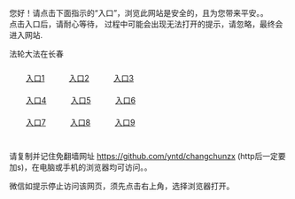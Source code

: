 您好！请点击下面指示的“入口”，浏览此网站是安全的，且为您带来平安。。 <br/>
点击入口后，请耐心等待， 过程中可能会出现无法打开的提示，请忽略，最终会进入网站. </br>

法轮大法在长春<br/>
<div style="padding:10px"><a style="margin:20px" target="_blank" href="https://d2srbfcod3ba91.cloudfront.net/2Qpsp?whhkqf" id="ccLink1" rel="nofollow">入口1</a> <a target="_blank" style="margin:20px" href="https://d1b0s75k66z4j7.cloudfront.net/2Qpsp?jgxilivb" id="ccLink2" rel="nofollow">入口2</a> <a style="margin:20px" target="_blank" href="https://dsyn0v2eenp2d.cloudfront.net/2Qpsp?palgof" id="ccLink3" rel="nofollow">入口3</a></div>

<div style="padding:10px" ><a style="margin:20px" target="_blank" href="https://d2srbfcod3ba91.cloudfront.net/2Qpsp?whhkqf" id="ccLink4" rel="nofollow">入口4</a> <a style="margin:20px" href="https://d1b0s75k66z4j7.cloudfront.net/2Qpsp?jgxilivb" target="_blank" id="ccLink5" rel="nofollow">入口5</a> <a style="margin:20px" href="https://dsyn0v2eenp2d.cloudfront.net/2Qpsp?palgof" target="_blank" id="ccLink6" rel="nofollow">入口6</a></div>

<div style="padding:10px"><a style="margin:20px" target="_blank" href="https://d2srbfcod3ba91.cloudfront.net/2Qpsp?whhkqf" id="ccLink7" rel="nofollow">入口7</a> <a style="margin:20px" href="https://d1b0s75k66z4j7.cloudfront.net/2Qpsp?jgxilivb" target="_blank" id="ccLink8" rel="nofollow">入口8</a> <a style="margin:20px" target="_blank" href="https://dsyn0v2eenp2d.cloudfront.net/2Qpsp?palgof" id="ccLink9" rel="nofollow">入口9</a></div>

<br/>



请复制并记住免翻墙网址 https://github.com/yntd/changchunzx (http后一定要加s)，在电脑或手机的浏览器均可访问。。<br/>

微信如提示停止访问该网页，须先点击右上角，选择浏览器打开。
